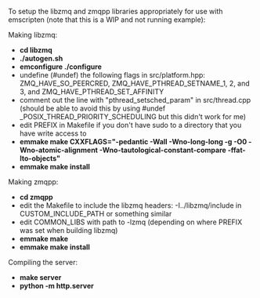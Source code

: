 To setup the libzmq and zmqpp libraries appropriately for use with emscripten (note that this is a WIP and not running example):

Making libzmq:
- **cd libzmq**
- **./autogen.sh**
- **emconfigure ./configure**
- undefine (#undef) the following flags in src/platform.hpp: ZMQ_HAVE_SO_PEERCRED, ZMQ_HAVE_PTHREAD_SETNAME_1, 2, and 3, and ZMQ_HAVE_PTHREAD_SET_AFFINITY
- comment out the line with "pthread_setsched_param" in src/thread.cpp (should be able to avoid this by using #undef _POSIX_THREAD_PRIORITY_SCHEDULING but this didn't work for me)
- edit PREFIX in Makefile if you don't have sudo to a directory that you have write access to
- **emmake make CXXFLAGS="-pedantic -Wall -Wno-long-long -g -O0 -Wno-atomic-alignment -Wno-tautological-constant-compare -ffat-lto-objects"**
- **emmake make install**


Making zmqpp:
- **cd zmqpp**
- edit the Makefile to include the libzmq headers: -I../libzmq/include in CUSTOM_INCLUDE_PATH or something similar
- edit COMMON_LIBS with path to -lzmq (depending on where PREFIX was set when building libzmq)
- **emmake make**
- **emmake make install**

Compiling the server:
- **make server**
- **python -m http.server**

